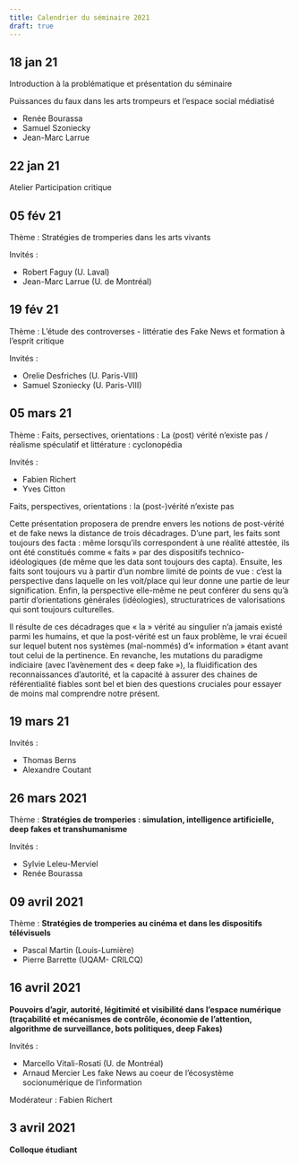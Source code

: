 ```yaml
---
title: Calendrier du séminaire 2021
draft: true
---
```


## 18 jan 21

Introduction à la problématique et présentation du séminaire

Puissances du faux dans les arts trompeurs et l’espace social médiatisé

- Renée Bourassa
- Samuel Szoniecky
- Jean-Marc Larrue

## 22 jan 21

Atelier Participation critique 

## 05 fév 21

Thème : Stratégies de tromperies dans les arts vivants

Invités : 

- Robert Faguy (U. Laval)
- Jean-Marc Larrue (U. de Montréal)

## 19 fév 21

Thème : L’étude des controverses - littératie des Fake News et  formation à l’esprit critique

Invités : 

- Orelie Desfriches (U. Paris-VIII)
- Samuel Szoniecky (U. Paris-VIII) 

## 05 mars 21

Thème : Faits, persectives, orientations : La (post) vérité n’existe pas / réalisme spéculatif et littérature : cyclonopédia

Invités :

- Fabien Richert
- Yves Citton

Faits, perspectives, orientations : la (post-)vérité n’existe pas

Cette présentation proposera de prendre envers les notions de post-vérité et de fake news la distance de trois décadrages. D’une part, les faits sont toujours des facta : même lorsqu’ils correspondent à une réalité attestée, ils ont été constitués comme « faits » par des dispositifs technico-idéologiques (de même que les data sont toujours des capta). Ensuite, les faits sont toujours vu à partir d’un nombre limité de points de vue : c’est la perspective dans laquelle on les voit/place qui leur donne une partie de leur signification. Enfin, la perspective elle-même ne peut conférer du sens qu’à partir d’orientations générales (idéologies), structuratrices de valorisations qui sont toujours culturelles.

Il résulte de ces décadrages que « la » vérité au singulier n’a jamais existé parmi les humains, et que la post-vérité est un faux problème, le vrai écueil sur lequel butent nos systèmes (mal-nommés) d’« information » étant avant tout celui de la pertinence. En revanche, les mutations du paradigme indiciaire (avec l’avènement des « deep fake »), la fluidification des reconnaissances d’autorité, et la capacité à assurer des chaines de référentialité fiables sont bel et bien des questions cruciales pour essayer de moins mal comprendre notre présent.

## 19 mars 21

Invités :

- Thomas Berns
- Alexandre Coutant

## 26 mars 2021

Thème : **Stratégies de tromperies : simulation, intelligence artificielle, deep fakes et transhumanisme**

Invités : 

- Sylvie Leleu-Merviel
- Renée Bourassa

 ## 09 avril 2021

Thème : **Stratégies de tromperies au cinéma et dans les dispositifs télévisuels**

- Pascal Martin (Louis-Lumière)
- Pierre Barrette (UQAM- CRILCQ)

## 16 avril 2021

**Pouvoirs d’agir, autorité, légitimité et visibilité dans l’espace numérique (traçabilité et mécanismes de contrôle, économie de l’attention, algorithme de surveillance, bots politiques, deep Fakes)**

Invités :

- Marcello Vitali-Rosati (U. de Montréal)
- Arnaud Mercier Les fake News au coeur de l’écosystème socionumérique de l’information

Modérateur : Fabien Richert

## 3 avril 2021

**Colloque étudiant**

